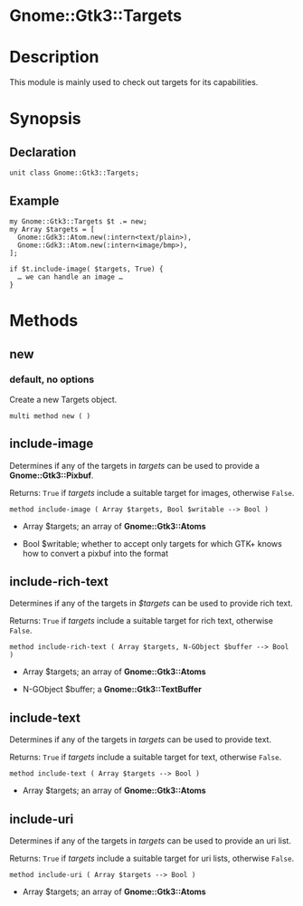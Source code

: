 Gnome::Gtk3::Targets
====================

Description
===========

This module is mainly used to check out targets for its capabilities.

Synopsis
========

Declaration
-----------

    unit class Gnome::Gtk3::Targets;

Example
-------

    my Gnome::Gtk3::Targets $t .= new;
    my Array $targets = [
      Gnome::Gdk3::Atom.new(:intern<text/plain>),
      Gnome::Gdk3::Atom.new(:intern<image/bmp>),
    ];

    if $t.include-image( $targets, True) {
      … we can handle an image …
    }

Methods
=======

new
---

### default, no options

Create a new Targets object.

    multi method new ( )

include-image
-------------

Determines if any of the targets in *targets* can be used to provide a **Gnome::Gtk3::Pixbuf**.

Returns: `True` if *targets* include a suitable target for images, otherwise `False`.

    method include-image ( Array $targets, Bool $writable --> Bool )

  * Array $targets; an array of **Gnome::Gtk3::Atoms**

  * Bool $writable; whether to accept only targets for which GTK+ knows how to convert a pixbuf into the format

include-rich-text
-----------------

Determines if any of the targets in *$targets* can be used to provide rich text.

Returns: `True` if *targets* include a suitable target for rich text, otherwise `False`.

    method include-rich-text ( Array $targets, N-GObject $buffer --> Bool )

  * Array $targets; an array of **Gnome::Gtk3::Atoms**

  * N-GObject $buffer; a **Gnome::Gtk3::TextBuffer**

include-text
------------

Determines if any of the targets in *targets* can be used to provide text.

Returns: `True` if *targets* include a suitable target for text, otherwise `False`.

    method include-text ( Array $targets --> Bool )

  * Array $targets; an array of **Gnome::Gtk3::Atoms**

include-uri
-----------

Determines if any of the targets in *targets* can be used to provide an uri list.

Returns: `True` if *targets* include a suitable target for uri lists, otherwise `False`.

    method include-uri ( Array $targets --> Bool )

  * Array $targets; an array of **Gnome::Gtk3::Atoms**

